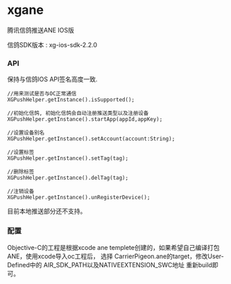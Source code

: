 xgane
=====

腾讯信鸽推送ANE IOS版

信鸽SDK版本 : xg-ios-sdk-2.2.0

### API

保持与信鸽IOS API签名高度一致.

```
//用来测试是否与OC正常通信
XGPushHelper.getInstance().isSupported();

//初始化信鸽, 初始化信鸽会自动注册推送类型以及注册设备
XGPushHelper.getInstance().startApp(appId,appKey);

//设置设备别名
XGPushHelper.getInstance().setAccount(account:String);

//设置标签
XGPushHelper.getInstance().setTag(tag);

//删除标签
XGPushHelper.getInstance().delTag(tag);

//注销设备
XGPushHelper.getInstance().unRegisterDevice();

```

目前本地推送部分还不支持。

### 配置

Objective-C的工程是根据xcode ane templete创建的，如果希望自己编译打包ANE，使用xcode导入oc工程后，
选择 CarrierPigeon.ane的target，修改User-Defined中的 AIR_SDK_PATH以及NATIVEEXTENSION_SWC地址
重新build即可。

